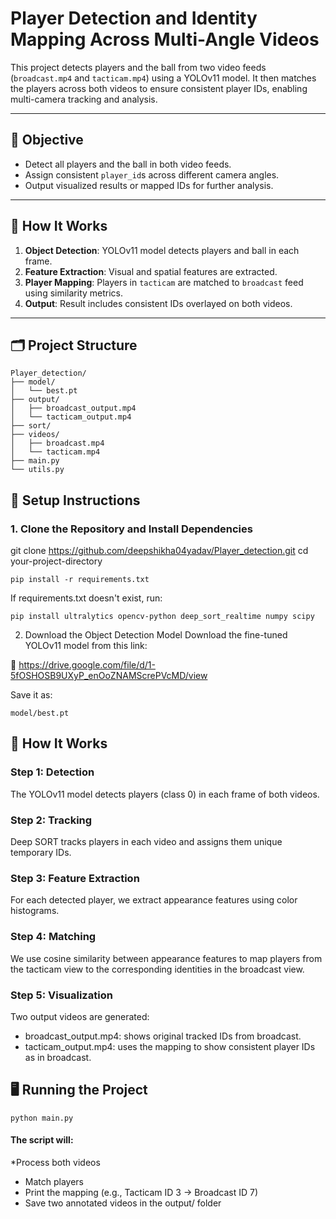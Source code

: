 # Player Detection and Identity Mapping Across Multi-Angle Videos

This project detects players and the ball from two video feeds (`broadcast.mp4` and `tacticam.mp4`) using a YOLOv11 model. It then matches the players across both videos to ensure consistent player IDs, enabling multi-camera tracking and analysis.

---

## 🎯 Objective

- Detect all players and the ball in both video feeds.
- Assign consistent `player_id`s across different camera angles.
- Output visualized results or mapped IDs for further analysis.

---

## 🧠 How It Works

1. **Object Detection**: YOLOv11 model detects players and ball in each frame.
2. **Feature Extraction**: Visual and spatial features are extracted.
3. **Player Mapping**: Players in `tacticam` are matched to `broadcast` feed using similarity metrics.
4. **Output**: Result includes consistent IDs overlayed on both videos.

---

## 🗂️ Project Structure
```
Player_detection/
├── model/
│   └── best.pt
├── output/
│   ├── broadcast_output.mp4 
│   └── tacticam_output.mp4
├── sort/
├── videos/
│   ├── broadcast.mp4
│   └── tacticam.mp4
├── main.py
└── utils.py
```


## 🔧 Setup Instructions

### 1. Clone the Repository and Install Dependencies

git clone https://github.com/deepshikha04yadav/Player_detection.git
cd your-project-directory

    pip install -r requirements.txt

If requirements.txt doesn't exist, run:

    pip install ultralytics opencv-python deep_sort_realtime numpy scipy


2. Download the Object Detection Model
Download the fine-tuned YOLOv11 model from this link:

🔗 https://drive.google.com/file/d/1-5fOSHOSB9UXyP_enOoZNAMScrePVcMD/view

Save it as:
```
model/best.pt
```

## 🚀 How It Works
### Step 1: Detection
The YOLOv11 model detects players (class 0) in each frame of both videos.

### Step 2: Tracking
Deep SORT tracks players in each video and assigns them unique temporary IDs.

### Step 3: Feature Extraction
For each detected player, we extract appearance features using color histograms.

### Step 4: Matching
We use cosine similarity between appearance features to map players from the tacticam view to the corresponding identities in the broadcast view.

### Step 5: Visualization
Two output videos are generated:
  * broadcast_output.mp4: shows original tracked IDs from broadcast.
  * tacticam_output.mp4: uses the mapping to show consistent player IDs as in broadcast.

## 🖥️ Running the Project
```
python main.py
```
#### The script will:

*Process both videos
* Match players
* Print the mapping (e.g., Tacticam ID 3 → Broadcast ID 7)
* Save two annotated videos in the output/ folder

